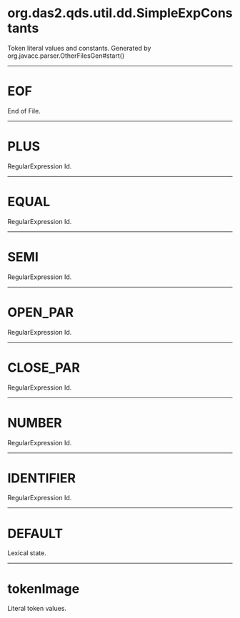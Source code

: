 # org.das2.qds.util.dd.SimpleExpConstants

Token literal values and constants.
 Generated by org.javacc.parser.OtherFilesGen#start()

***
<a name="EOF"></a>
# EOF

End of File.

***
<a name="PLUS"></a>
# PLUS

RegularExpression Id.

***
<a name="EQUAL"></a>
# EQUAL

RegularExpression Id.

***
<a name="SEMI"></a>
# SEMI

RegularExpression Id.

***
<a name="OPEN_PAR"></a>
# OPEN_PAR

RegularExpression Id.

***
<a name="CLOSE_PAR"></a>
# CLOSE_PAR

RegularExpression Id.

***
<a name="NUMBER"></a>
# NUMBER

RegularExpression Id.

***
<a name="IDENTIFIER"></a>
# IDENTIFIER

RegularExpression Id.

***
<a name="DEFAULT"></a>
# DEFAULT

Lexical state.

***
<a name="tokenImage"></a>
# tokenImage

Literal token values.

